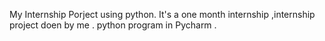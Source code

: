 My Internship Porject using python.
       It's a one month internship ,internship project doen by me .
       python program in Pycharm .

      
